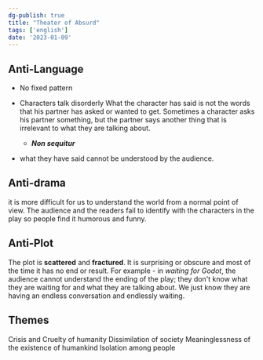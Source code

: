 ```yaml
---
dg-publish: true
title: "Theater of Absurd"
tags: ['english']
date: '2023-01-09'
---
```



## Anti-Language
- No fixed pattern 
- Characters talk disorderly 
  What the character has said is not the words that his partner has asked or wanted to get. Sometimes a character asks his partner something, but the partner says another thing that is irrelevant to what they are talking about. 
  
	- ***Non sequitur***
- what they have said cannot be understood by the audience. 

## **Anti-drama**
it is more difficult for us to understand the world from a normal point of view. The audience and the readers fail to identify with the characters in the play so people find it  humorous and funny. 

## **Anti-Plot**
The plot is **scattered** and **fractured**. 
It is surprising or obscure and most of the time it has no end or result. 
For example - in *waiting for Godot*, the audience cannot understand the ending of the play; they don't know what they are waiting for and what they are talking about. We just know they are having an endless conversation and endlessly waiting. 

## Themes
Crisis and Cruelty of humanity
Dissimilation of society
Meaninglessness of the existence of humankind
Isolation among people